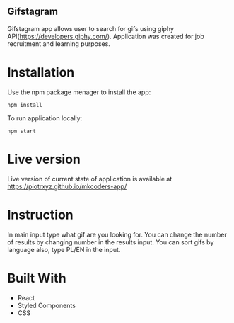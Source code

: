 ## Gifstagram
Gifstagram app allows user to search for gifs using giphy API(https://developers.giphy.com/). Application was created for job recruitment and learning purposes.

# Installation
Use the npm package menager to install the app:

`npm install` <br>

To run application locally:

`npm start`

# Live version
Live version of current state of application is available at https://piotrxyz.github.io/mkcoders-app/

# Instruction

In main input type what gif are you looking for. You can change the number of results by changing number in the results input. You can sort gifs by language also, type PL/EN in the input.

# Built With
- React
- Styled Components
- CSS